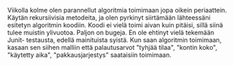 Viikolla kolme olen parannellut algoritmia toimimaan jopa oikein periaattein. Käytän rekursiivisia metodeita, ja olen pyrkinyt siirtämään lähteessäni esitetyn algoritmin koodiin. Koodi ei vielä toimi aivan kuin pitäisi, sillä siinä tulee muistin ylivuotoa. Paljon on bugeja. En ole ehtinyt vielä tekemään Junit- testausta, edellä mainituista syistä. 
Kun saan algoritmin toimimaan, kasaan sen siihen malliin että palautusarvot "tyhjää tilaa", "kontin koko", "käytetty aika", "pakkausjarjestys" saataisiin toimimaan.
